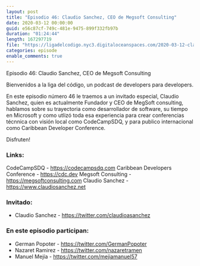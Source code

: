 ```yaml
---
layout: post
title: "Episodio 46: Claudio Sanchez, CEO de Megsoft Consulting"
date: 2020-03-12 00:00:00
guid: e56c87cf-749c-481e-9475-899f332fb97b
duration: "01:24:44"
length: 167297719
file: "https://ligadelcodigo.nyc3.digitaloceanspaces.com/2020-03-12-claudio-sanchez.mp3"
categories: episode
enable_comments: true
---
```


Episodio 46: Claudio Sanchez, CEO de Megsoft Consulting

Bienvenidos a la liga del código, un podcast de developers para developers.

En este episodio número 46 le traemos a un invitado especial, Claudio Sanchez, quien es actualmente Fundador y CEO de MegSoft consulting, hablamos sobre su trayectoria como desarrollador de software, su tiempo en Microsoft y como utlizó toda esa experiencia para crear conferencias técnnica con visión local como CodeCampSDQ, y para publico internacional como Caribbean Developer Conference.

Disfruten!

### Links:
CodeCampSDQ - https://codecampsdq.com
Caribbean Developers Conference - https://cdc.dev
Megsoft Consulting - https://megsoftconsulting.com
Claudio Sanchez - https://www.claudiosanchez.net

### Invitado:
- Claudio Sanchez - https://twitter.com/claudioasanchez

### En este episodio participan:
- German Popoter - https://twitter.com/GermanPopoter
- Nazaret Ramirez - https://twitter.com/nazaretramen
- Manuel Mejía - https://twitter.com/mejiamanuel57